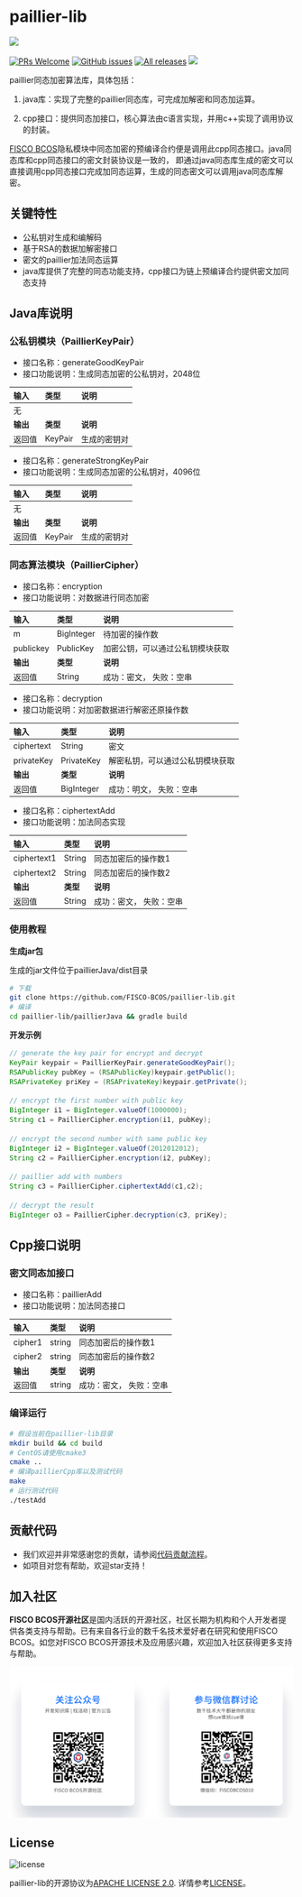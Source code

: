 # paillier-lib

![](https://github.com/FISCO-BCOS/FISCO-BCOS/raw/master/docs/images/FISCO_BCOS_Logo.svg?sanitize=true)

[![PRs Welcome](https://img.shields.io/badge/PRs-welcome-brightgreen.svg?style=flat-square)](http://makeapullrequest.com)
[![GitHub issues](https://img.shields.io/github/issues/FISCO-BCOS/paillier-lib.svg)](https://github.com/FISCO-BCOS/paillier-lib/issues)
[![All releases](https://img.shields.io/github/release/FISCO-BCOS/paillier-lib.svg)](https://github.com/FISCO-BCOS/paillier-lib/releases/latest)
![](https://img.shields.io/github/license/FISCO-BCOS/paillier-lib) 

paillier同态加密算法库，具体包括：

1. java库：实现了完整的paillier同态库，可完成加解密和同态加运算。

2. cpp接口：提供同态加接口，核心算法由c语言实现，并用c++实现了调用协议的封装。

[FISCO BCOS](https://github.com/FISCO-BCOS/FISCO-BCOS/tree/master)隐私模块中同态加密的预编译合约便是调用此cpp同态接口。java同态库和cpp同态接口的密文封装协议是一致的， 即通过java同态库生成的密文可以直接调用cpp同态接口完成加同态运算，生成的同态密文可以调用java同态库解密。

## 关键特性

- 公私钥对生成和编解码
- 基于RSA的数据加解密接口
- 密文的paillier加法同态运算
- java库提供了完整的同态功能支持，cpp接口为链上预编译合约提供密文加同态支持

## Java库说明

### 公私钥模块（PaillierKeyPair）

- 接口名称：generateGoodKeyPair
- 接口功能说明：生成同态加密的公私钥对，2048位

| 输入     | 类型     | 说明                                   |
| :----------- | :----------- | :----------------------------------------- |
| 无    |           |             |
| **输出** | **类型** | **说明**                               |
| 返回值       | KeyPair      | 生成的密钥对  |

- 接口名称：generateStrongKeyPair
- 接口功能说明：生成同态加密的公私钥对，4096位

| 输入     | 类型     | 说明                                   |
| :----------- | :----------- | :----------------------------------------- |
| 无    |           |             |
| **输出** | **类型** | **说明**                               |
| 返回值       | KeyPair      | 生成的密钥对  |


### 同态算法模块（PaillierCipher）

- 接口名称：encryption
- 接口功能说明：对数据进行同态加密

| 输入     | 类型     | 说明                         |
| :----------- | :----------- | :------------------------------- |
| m            | BigInteger   | 待加密的操作数                   |
| publickey    | PublicKey    | 加密公钥，可以通过公私钥模块获取 |
| **输出** | **类型** | **说明**                     |
| 返回值       | String       | 成功：密文，    失败：空串         |

- 接口名称：decryption
- 接口功能说明：对加密数据进行解密还原操作数

| 输入     | 类型     | 说明                         |
| :----------- | :----------- | :------------------------------- |
| ciphertext   | String       | 密文                             |
| privateKey   | PrivateKey   | 解密私钥，可以通过公私钥模块获取 |
| **输出** | **类型** | **说明**                     |
| 返回值       | BigInteger   | 成功：明文，    失败：空串         |

- 接口名称：ciphertextAdd
- 接口功能说明：加法同态实现

| 输入     | 类型     | 说明                           |
| :----------- | :----------- | :--------------------------------- |
| ciphertext1  | String       | 同态加密后的操作数1                |
| ciphertext2  | String       | 同态加密后的操作数2                |
| **输出** | **类型** | **说明**                       |
| 返回值       | String       | 成功：密文，    失败：空串 |

### 使用教程

**生成jar包**

生成的jar文件位于paillierJava/dist目录
```bash
# 下载
git clone https://github.com/FISCO-BCOS/paillier-lib.git
# 编译
cd paillier-lib/paillierJava && gradle build
```

**开发示例**

```java
// generate the key pair for encrypt and decrypt
KeyPair keypair = PaillierKeyPair.generateGoodKeyPair();
RSAPublicKey pubKey = (RSAPublicKey)keypair.getPublic();
RSAPrivateKey priKey = (RSAPrivateKey)keypair.getPrivate();

// encrypt the first number with public key
BigInteger i1 = BigInteger.valueOf(1000000);
String c1 = PaillierCipher.encryption(i1, pubKey);

// encrypt the second number with same public key
BigInteger i2 = BigInteger.valueOf(2012012012);
String c2 = PaillierCipher.encryption(i2, pubKey);

// paillier add with numbers
String c3 = PaillierCipher.ciphertextAdd(c1,c2);

// decrypt the result
BigInteger o3 = PaillierCipher.decryption(c3, priKey);
```

## Cpp接口说明

### 密文同态加接口

- 接口名称：paillierAdd
- 接口功能说明：加法同态接口

| 输入     | 类型     | 说明                           |
| :----------- | :----------- | :--------------------------------- |
| cipher1      | string       | 同态加密后的操作数1                |
| cipher2      | string       | 同态加密后的操作数2                |
| **输出** | **类型** | **说明**                       |
| 返回值       | string       | 成功：密文，    失败：空串 |

### 编译运行

```bash
# 假设当前在paillier-lib目录
mkdir build && cd build
# CentOS请使用cmake3
cmake ..
# 编译paillierCpp库以及测试代码
make
# 运行测试代码
./testAdd
```
## 贡献代码

- 我们欢迎并非常感谢您的贡献，请参阅[代码贡献流程](CONTRIBUTING.md)。
- 如项目对您有帮助，欢迎star支持！

## 加入社区

**FISCO BCOS开源社区**是国内活跃的开源社区，社区长期为机构和个人开发者提供各类支持与帮助。已有来自各行业的数千名技术爱好者在研究和使用FISCO BCOS。如您对FISCO BCOS开源技术及应用感兴趣，欢迎加入社区获得更多支持与帮助。

![](https://raw.githubusercontent.com/FISCO-BCOS/LargeFiles/master/images/QR_image.png)

## License

![license](https://img.shields.io/github/license/FISCO-BCOS/paillier-lib.svg)

paillier-lib的开源协议为[APACHE LICENSE 2.0](http://www.apache.org/licenses/). 详情参考[LICENSE](./LICENSE)。
